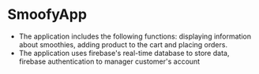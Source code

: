 # SmoofyApp
- The application includes the following functions: displaying information about smoothies,
adding product to the cart and placing orders.
- The application uses firebase's real-time database to store data, firebase authentication
 to manager customer's account
